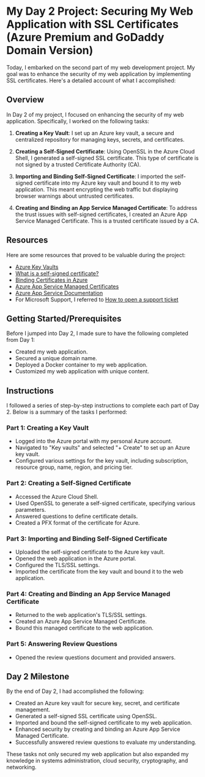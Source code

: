 # My Day 2 Project: Securing My Web Application with SSL Certificates (Azure Premium and GoDaddy Domain Version)

Today, I embarked on the second part of my web development project. My goal was to enhance the security of my web application by implementing SSL certificates. Here's a detailed account of what I accomplished:

## Overview

In Day 2 of my project, I focused on enhancing the security of my web application. Specifically, I worked on the following tasks:

1. **Creating a Key Vault**: I set up an Azure key vault, a secure and centralized repository for managing keys, secrets, and certificates.

2. **Creating a Self-Signed Certificate**: Using OpenSSL in the Azure Cloud Shell, I generated a self-signed SSL certificate. This type of certificate is not signed by a trusted Certificate Authority (CA).

3. **Importing and Binding Self-Signed Certificate**: I imported the self-signed certificate into my Azure key vault and bound it to my web application. This meant encrypting the web traffic but displaying browser warnings about untrusted certificates.

4. **Creating and Binding an App Service Managed Certificate**: To address the trust issues with self-signed certificates, I created an Azure App Service Managed Certificate. This is a trusted certificate issued by a CA.


## Resources

Here are some resources that proved to be valuable during the project:

- [Azure Key Vaults](https://azure.microsoft.com/en-us/services/key-vault/#product-overview)
- [What is a self-signed certificate?](https://sectigostore.com/page/what-is-a-self-signed-certificate/)
- [Binding Certificates in Azure](https://docs.microsoft.com/en-us/azure/app-service/configure-ssl-bindings#bind-your-ssl-certificate)
- [Azure App Service Managed Certificates](https://azure.microsoft.com/en-us/updates/secure-your-custom-domains-at-no-cost-with-app-service-managed-certificates-preview/)
- [Azure App Service Documentation](https://docs.microsoft.com/en-us/azure/app-service/)
- For Microsoft Support, I referred to [How to open a support ticket](https://docs.microsoft.com/en-us/azure/azure-portal/supportability/how-to-create-azure-support-request)

## Getting Started/Prerequisites

Before I jumped into Day 2, I made sure to have the following completed from Day 1:

- Created my web application.
- Secured a unique domain name.
- Deployed a Docker container to my web application.
- Customized my web application with unique content.

## Instructions

I followed a series of step-by-step instructions to complete each part of Day 2. Below is a summary of the tasks I performed:

### Part 1: Creating a Key Vault

- Logged into the Azure portal with my personal Azure account.
- Navigated to "Key vaults" and selected "+ Create" to set up an Azure key vault.
- Configured various settings for the key vault, including subscription, resource group, name, region, and pricing tier.

### Part 2: Creating a Self-Signed Certificate

- Accessed the Azure Cloud Shell.
- Used OpenSSL to generate a self-signed certificate, specifying various parameters.
- Answered questions to define certificate details.
- Created a PFX format of the certificate for Azure.

### Part 3: Importing and Binding Self-Signed Certificate

- Uploaded the self-signed certificate to the Azure key vault.
- Opened the web application in the Azure portal.
- Configured the TLS/SSL settings.
- Imported the certificate from the key vault and bound it to the web application.

### Part 4: Creating and Binding an App Service Managed Certificate

- Returned to the web application's TLS/SSL settings.
- Created an Azure App Service Managed Certificate.
- Bound this managed certificate to the web application.

### Part 5: Answering Review Questions

- Opened the review questions document and provided answers.

## Day 2 Milestone

By the end of Day 2, I had accomplished the following:

- Created an Azure key vault for secure key, secret, and certificate management.
- Generated a self-signed SSL certificate using OpenSSL.
- Imported and bound the self-signed certificate to my web application.
- Enhanced security by creating and binding an Azure App Service Managed Certificate.
- Successfully answered review questions to evaluate my understanding.

These tasks not only secured my web application but also expanded my knowledge in systems administration, cloud security, cryptography, and networking.

